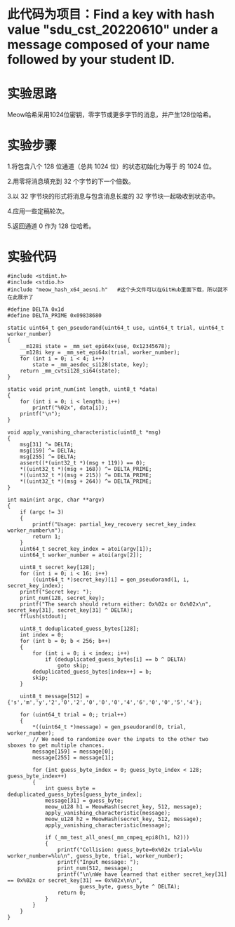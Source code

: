 # 此代码为项目：Find a key with hash value "sdu_cst_20220610" under a message composed of your name followed by your student ID. 
# 实验思路
Meow哈希采用1024位密钥，零字节或更多字节的消息，并产生128位哈希。
# 实验步骤
1.将包含八个 128 位通道（总共 1024 位）的状态初始化为等于 的 1024 位。

2.用零将消息填充到 32 个字节的下一个倍数。

3.以 32 字节块的形式将消息与包含消息长度的 32 字节块一起吸收到状态中。

4.应用一些定稿轮次。

5.返回通道 0 作为 128 位哈希。
# 实验代码
    #include <stdint.h>
    #include <stdio.h>
    #include "meow_hash_x64_aesni.h"   #这个头文件可以在GitHub里面下载，所以就不在此展示了

    #define DELTA 0x1d    
    #define DELTA_PRIME 0x09838680

    static uint64_t gen_pseudorand(uint64_t use, uint64_t trial, uint64_t worker_number)
    {
        __m128i state = _mm_set_epi64x(use, 0x12345678);
        __m128i key = _mm_set_epi64x(trial, worker_number);
        for (int i = 0; i < 4; i++)
            state = _mm_aesdec_si128(state, key);
        return _mm_cvtsi128_si64(state);
    }

    static void print_num(int length, uint8_t *data)
    {
        for (int i = 0; i < length; i++)
            printf("%02x", data[i]);
        printf("\n");
    }

    void apply_vanishing_characteristic(uint8_t *msg)
    {
        msg[31] ^= DELTA;
        msg[159] ^= DELTA;
        msg[255] ^= DELTA;
        assert((*(uint32_t *)(msg + 119)) == 0);
        *((uint32_t *)(msg + 168)) ^= DELTA_PRIME;
        *((uint32_t *)(msg + 215)) ^= DELTA_PRIME;
        *((uint32_t *)(msg + 264)) ^= DELTA_PRIME;
    }

    int main(int argc, char **argv)
    {
        if (argc != 3)
        {
            printf("Usage: partial_key_recovery secret_key_index worker_number\n");
            return 1;
        }
        uint64_t secret_key_index = atoi(argv[1]);
        uint64_t worker_number = atoi(argv[2]);
        
        uint8_t secret_key[128];
        for (int i = 0; i < 16; i++)
            ((uint64_t *)secret_key)[i] = gen_pseudorand(1, i, secret_key_index);
        printf("Secret key: ");
        print_num(128, secret_key);
        printf("The search should return either: 0x%02x or 0x%02x\n", secret_key[31], secret_key[31] ^ DELTA);
        fflush(stdout); 

        uint8_t deduplicated_guess_bytes[128];
        int index = 0;
        for (int b = 0; b < 256; b++)
        {
            for (int i = 0; i < index; i++)
                if (deduplicated_guess_bytes[i] == b ^ DELTA)
                    goto skip;
            deduplicated_guess_bytes[index++] = b;
            skip;
        }

        uint8_t message[512] = {'s','m','y','2','0','2','0','0','0','4','6','0','0','5','4'};

        for (uint64_t trial = 0;; trial++)
        {
            *((uint64_t *)message) = gen_pseudorand(0, trial, worker_number);
            // We need to randomize over the inputs to the other two sboxes to get multiple chances.
            message[159] = message[0];
            message[255] = message[1];

            for (int guess_byte_index = 0; guess_byte_index < 128; guess_byte_index++)
            {
                int guess_byte = deduplicated_guess_bytes[guess_byte_index];
                message[31] = guess_byte;
                meow_u128 h1 = MeowHash(secret_key, 512, message);
                apply_vanishing_characteristic(message);
                meow_u128 h2 = MeowHash(secret_key, 512, message);
                apply_vanishing_characteristic(message);

                if (_mm_test_all_ones(_mm_cmpeq_epi8(h1, h2)))
                {
                    printf("Collision: guess_byte=0x%02x trial=%lu worker_number=%lu\n", guess_byte, trial, worker_number);
                    printf("Input message: ");
                    print_num(512, message);
                    printf("\n\nWe have learned that either secret_key[31] == 0x%02x or secret_key[31] == 0x%02x\n\n",
                           guess_byte, guess_byte ^ DELTA);
                    return 0;
                }
            }
        }
    }
